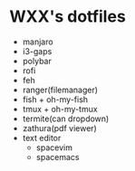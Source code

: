 # WXX's dotfiles

- manjaro
- i3-gaps
- polybar
- rofi
- feh
- ranger(filemanager)
- fish + oh-my-fish
- tmux + oh-my-tmux
- termite(can dropdown)
- zathura(pdf viewer)
- text editor
    - spacevim
    - spacemacs
